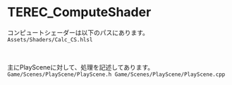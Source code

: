 # TEREC_ComputeShader

コンピュートシェーダーは以下のパスにあります。
<code>
Assets/Shaders/Calc_CS.hlsl
</code>

<br>

主にPlaySceneに対して、処理を記述してあります。
<code>
Game/Scenes/PlayScene/PlayScene.h
Game/Scenes/PlayScene/PlayScene.cpp
</code>
